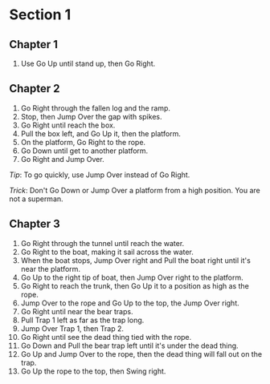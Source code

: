 
# Section 1

## Chapter 1

1. Use Go Up until stand up, then Go Right.

## Chapter 2

1. Go Right through the fallen log and the ramp.
2. Stop, then Jump Over the gap with spikes.
3. Go Right until reach the box.
4. Pull the box left, and Go Up it, then the platform.
5. On the platform, Go Right to the rope.
6. Go Down until get to another platform.
7. Go Right and Jump Over.

_Tip_: To go quickly, use Jump Over instead of Go Right.

_Trick_: Don't Go Down or Jump Over a platform from a high position. You are not a superman.

## Chapter 3

1. Go Right through the tunnel until reach the water.
2. Go Right to the boat, making it sail across the water.
3. When the boat stops, Jump Over right and Pull the boat right until it's near the platform.
4. Go Up to the right tip of boat, then Jump Over right to the platform.
5. Go Right to reach the trunk, then Go Up it to a position as high as the rope.
6. Jump Over to the rope and Go Up to the top, the Jump Over right.
7. Go Right until near the bear traps.
8. Pull Trap 1 left as far as the trap long.
9. Jump Over Trap 1, then Trap 2.
10. Go Right until see the dead thing tied with the rope.
11. Go Down and Pull the bear trap left until it's under the dead thing.
12. Go Up and Jump Over to the rope, then the dead thing will fall out on the trap.
13. Go Up the rope to the top, then Swing right.
